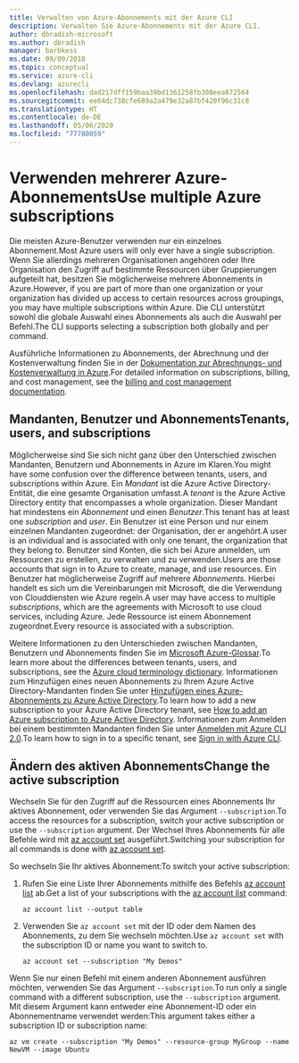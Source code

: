 ```yaml
---
title: Verwalten von Azure-Abonnements mit der Azure CLI
description: Verwalten Sie Azure-Abonnements mit der Azure CLI.
author: dbradish-microsoft
ms.author: dbradish
manager: barbkess
ms.date: 09/09/2018
ms.topic: conceptual
ms.service: azure-cli
ms.devlang: azurecli
ms.openlocfilehash: dad217dff159baa39bd1361258fb308eea872564
ms.sourcegitcommit: ee64dc738cfe689a2a479e32a87bf420f96c31c8
ms.translationtype: HT
ms.contentlocale: de-DE
ms.lasthandoff: 05/06/2020
ms.locfileid: "77780059"
---
```

# <a name="use-multiple-azure-subscriptions"></a><span data-ttu-id="e5dfb-103">Verwenden mehrerer Azure-Abonnements</span><span class="sxs-lookup"><span data-stu-id="e5dfb-103">Use multiple Azure subscriptions</span></span>

<span data-ttu-id="e5dfb-104">Die meisten Azure-Benutzer verwenden nur ein einzelnes Abonnement.</span><span class="sxs-lookup"><span data-stu-id="e5dfb-104">Most Azure users will only ever have a single subscription.</span></span> <span data-ttu-id="e5dfb-105">Wenn Sie allerdings mehreren Organisationen angehören oder Ihre Organisation den Zugriff auf bestimmte Ressourcen über Gruppierungen aufgeteilt hat, besitzen Sie möglicherweise mehrere Abonnements in Azure.</span><span class="sxs-lookup"><span data-stu-id="e5dfb-105">However, if you are part of more than one organization or your organization has divided up access to certain resources across groupings, you may have multiple subscriptions within Azure.</span></span> <span data-ttu-id="e5dfb-106">Die CLI unterstützt sowohl die globale Auswahl eines Abonnements als auch die Auswahl per Befehl.</span><span class="sxs-lookup"><span data-stu-id="e5dfb-106">The CLI supports selecting a subscription both globally and per command.</span></span>

<span data-ttu-id="e5dfb-107">Ausführliche Informationen zu Abonnements, der Abrechnung und der Kostenverwaltung finden Sie in der [Dokumentation zur Abrechnungs- und Kostenverwaltung in Azure](/azure/billing/).</span><span class="sxs-lookup"><span data-stu-id="e5dfb-107">For detailed information on subscriptions, billing, and cost management, see the [billing and cost management documentation](/azure/billing/).</span></span>

## <a name="tenants-users-and-subscriptions"></a><span data-ttu-id="e5dfb-108">Mandanten, Benutzer und Abonnements</span><span class="sxs-lookup"><span data-stu-id="e5dfb-108">Tenants, users, and subscriptions</span></span>

<span data-ttu-id="e5dfb-109">Möglicherweise sind Sie sich nicht ganz über den Unterschied zwischen Mandanten, Benutzern und Abonnements in Azure im Klaren.</span><span class="sxs-lookup"><span data-stu-id="e5dfb-109">You might have some confusion over the difference between tenants, users, and subscriptions within Azure.</span></span> <span data-ttu-id="e5dfb-110">Ein _Mandant_ ist die Azure Active Directory-Entität, die eine gesamte Organisation umfasst.</span><span class="sxs-lookup"><span data-stu-id="e5dfb-110">A _tenant_ is the Azure Active Directory entity that encompasses a whole organization.</span></span> <span data-ttu-id="e5dfb-111">Dieser Mandant hat mindestens ein _Abonnement_ und einen _Benutzer_.</span><span class="sxs-lookup"><span data-stu-id="e5dfb-111">This tenant has at least one _subscription_ and _user_.</span></span> <span data-ttu-id="e5dfb-112">Ein Benutzer ist eine Person und nur einem einzelnen Mandanten zugeordnet: der Organisation, der er angehört.</span><span class="sxs-lookup"><span data-stu-id="e5dfb-112">A user is an individual and is associated with only one tenant, the organization that they belong to.</span></span> <span data-ttu-id="e5dfb-113">Benutzer sind Konten, die sich bei Azure anmelden, um Ressourcen zu erstellen, zu verwalten und zu verwenden.</span><span class="sxs-lookup"><span data-stu-id="e5dfb-113">Users are those accounts that sign in to Azure to create, manage, and use resources.</span></span>
<span data-ttu-id="e5dfb-114">Ein Benutzer hat möglicherweise Zugriff auf mehrere _Abonnements_. Hierbei handelt es sich um die Vereinbarungen mit Microsoft, die die Verwendung von Clouddiensten wie Azure regeln.</span><span class="sxs-lookup"><span data-stu-id="e5dfb-114">A user may have access to multiple _subscriptions_, which are the agreements with Microsoft to use cloud services, including Azure.</span></span> <span data-ttu-id="e5dfb-115">Jede Ressource ist einem Abonnement zugeordnet.</span><span class="sxs-lookup"><span data-stu-id="e5dfb-115">Every resource is associated with a subscription.</span></span>

<span data-ttu-id="e5dfb-116">Weitere Informationen zu den Unterschieden zwischen Mandanten, Benutzern und Abonnements finden Sie im [Microsoft Azure-Glossar](/azure/azure-glossary-cloud-terminology).</span><span class="sxs-lookup"><span data-stu-id="e5dfb-116">To learn more about the differences between tenants, users, and subscriptions, see the [Azure cloud terminology dictionary](/azure/azure-glossary-cloud-terminology).</span></span>  <span data-ttu-id="e5dfb-117">Informationen zum Hinzufügen eines neuen Abonnements zu Ihrem Azure Active Directory-Mandanten finden Sie unter [Hinzufügen eines Azure-Abonnements zu Azure Active Directory](/azure/active-directory/active-directory-how-subscriptions-associated-directory).</span><span class="sxs-lookup"><span data-stu-id="e5dfb-117">To learn how to add a new subscription to your Azure Active Directory tenant, see [How to add an Azure subscription to Azure Active Directory](/azure/active-directory/active-directory-how-subscriptions-associated-directory).</span></span>
<span data-ttu-id="e5dfb-118">Informationen zum Anmelden bei einem bestimmten Mandanten finden Sie unter [Anmelden mit Azure CLI 2.0](/cli/azure/authenticate-azure-cli).</span><span class="sxs-lookup"><span data-stu-id="e5dfb-118">To learn how to sign in to a specific tenant, see [Sign in with Azure CLI](/cli/azure/authenticate-azure-cli).</span></span>

## <a name="change-the-active-subscription"></a><span data-ttu-id="e5dfb-119">Ändern des aktiven Abonnements</span><span class="sxs-lookup"><span data-stu-id="e5dfb-119">Change the active subscription</span></span>

<span data-ttu-id="e5dfb-120">Wechseln Sie für den Zugriff auf die Ressourcen eines Abonnements Ihr aktives Abonnement, oder verwenden Sie das Argument `--subscription`.</span><span class="sxs-lookup"><span data-stu-id="e5dfb-120">To access the resources for a subscription, switch your active subscription or use the `--subscription` argument.</span></span> <span data-ttu-id="e5dfb-121">Der Wechsel Ihres Abonnements für alle Befehle wird mit [az account set](/cli/azure/account#az-account-set) ausgeführt.</span><span class="sxs-lookup"><span data-stu-id="e5dfb-121">Switching your subscription for all commands is done with [az account set](/cli/azure/account#az-account-set).</span></span>

<span data-ttu-id="e5dfb-122">So wechseln Sie Ihr aktives Abonnement:</span><span class="sxs-lookup"><span data-stu-id="e5dfb-122">To switch your active subscription:</span></span>

1. <span data-ttu-id="e5dfb-123">Rufen Sie eine Liste Ihrer Abonnements mithilfe des Befehls [az account list](/cli/azure/account#az-account-list) ab.</span><span class="sxs-lookup"><span data-stu-id="e5dfb-123">Get a list of your subscriptions with the [az account list](/cli/azure/account#az-account-list) command:</span></span>

    ```azurecli-interactive
    az account list --output table
    ```
2. <span data-ttu-id="e5dfb-124">Verwenden Sie `az account set` mit der ID oder dem Namen des Abonnements, zu dem Sie wechseln möchten.</span><span class="sxs-lookup"><span data-stu-id="e5dfb-124">Use `az account set` with the subscription ID or name you want to switch to.</span></span>

    ```azurecli-interactive
    az account set --subscription "My Demos"
    ```

<span data-ttu-id="e5dfb-125">Wenn Sie nur einen Befehl mit einem anderen Abonnement ausführen möchten, verwenden Sie das Argument `--subscription`.</span><span class="sxs-lookup"><span data-stu-id="e5dfb-125">To run only a single command with a different subscription, use the `--subscription` argument.</span></span> <span data-ttu-id="e5dfb-126">Mit diesem Argument kann entweder eine Abonnement-ID oder ein Abonnementname verwendet werden:</span><span class="sxs-lookup"><span data-stu-id="e5dfb-126">This argument takes either a subscription ID or subscription name:</span></span>

```azurecli-interactive
az vm create --subscription "My Demos" --resource-group MyGroup --name NewVM --image Ubuntu
```
